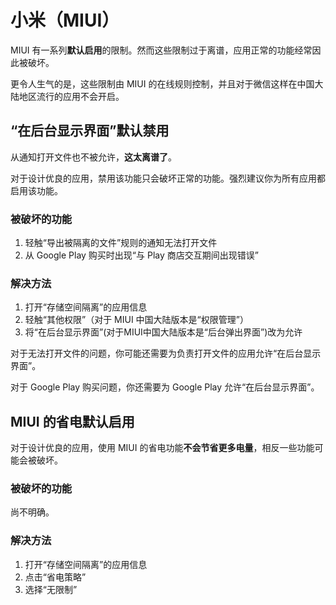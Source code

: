# 小米（MIUI）

MIUI 有一系列**默认启用**的限制。然而这些限制过于离谱，应用正常的功能经常因此被破坏。

更令人生气的是，这些限制由 MIUI 的在线规则控制，并且对于微信这样在中国大陆地区流行的应用不会开启。

## “在后台显示界面”默认禁用

从通知打开文件也不被允许，**这太离谱了**。

对于设计优良的应用，禁用该功能只会破坏正常的功能。强烈建议你为所有应用都启用该功能。

### 被破坏的功能

1. 轻触“导出被隔离的文件”规则的通知无法打开文件
2. 从 Google Play 购买时出现“与 Play 商店交互期间出现错误”

### 解决方法

1. 打开“存储空间隔离”的应用信息
2. 轻触“其他权限”（对于 MIUI 中国大陆版本是“权限管理”）
3. 将“在后台显示界面”(对于MIUI中国大陆版本是“后台弹出界面”)改为允许

对于无法打开文件的问题，你可能还需要为负责打开文件的应用允许“在后台显示界面”。

对于 Google Play 购买问题，你还需要为 Google Play 允许“在后台显示界面”。

## MIUI 的省电默认启用

对于设计优良的应用，使用 MIUI 的省电功能**不会节省更多电量**，相反一些功能可能会被破坏。

### 被破坏的功能

尚不明确。

### 解决方法

1. 打开“存储空间隔离”的应用信息
2. 点击“省电策略”
3. 选择“无限制”
